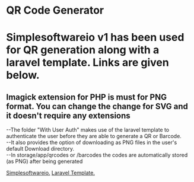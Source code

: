 # QR Code Generator

<h1>Simplesoftwareio v1 has been used for QR generation along with a laravel template. Links are given below.
<h2>Imagick extension for PHP is must for PNG format. You can change the change for SVG and it doesn't require any extensions</h2>

--The folder "With User Auth" makes use of the laravel template to authenticate the user before they are able to generate a QR or Barcode.<br>
--It also provides the option of downloading as PNG files in the user's default Download directory.<br>
--In storage/app/qrcodes or /barcodes the codes are automatically stored (as PNG) after being generated
 

[Simplesoftwareio.](http://www.simplesoftware.io/#/docs/simple-qrcode)
[Laravel Template.](http://www.github.com/nasirkhan/laravel-starter)
